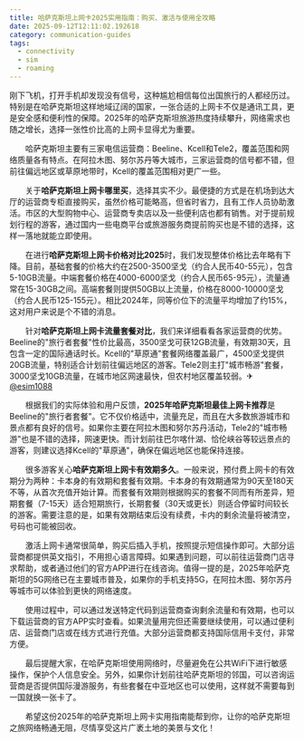 ```yaml
---
title: 哈萨克斯坦上网卡2025实用指南：购买、激活与使用全攻略
date: 2025-09-12T12:11:02.192618
category: communication-guides
tags:
  - connectivity
  - sim
  - roaming
---
```


刚下飞机，打开手机却发现没有信号，这种尴尬相信每位出国旅行的人都经历过。特别是在哈萨克斯坦这样地域辽阔的国家，一张合适的上网卡不仅是通讯工具，更是安全感和便利性的保障。2025年的哈萨克斯坦旅游热度持续攀升，网络需求也随之增长，选择一张性价比高的上网卡显得尤为重要。

　　哈萨克斯坦主要有三家电信运营商：Beeline、Kcell和Tele2，覆盖范围和网络质量各有特点。在阿拉木图、努尔苏丹等大城市，三家运营商的信号都不错，但前往偏远地区或草原地带时，Kcell的覆盖范围相对更广一些。

　　关于**哈萨克斯坦上网卡哪里买**，选择其实不少。最便捷的方式是在机场到达大厅的运营商专柜直接购买，虽然价格可能略高，但省时省力，且有工作人员协助激活。市区的大型购物中心、运营商专卖店以及一些便利店也都有销售。对于提前规划行程的游客，通过国内一些电商平台或旅游服务商提前购买也是不错的选择，这样一落地就能立即使用。

　　在进行**哈萨克斯坦上网卡价格对比2025**时，我们发现整体价格比去年略有下降。目前，基础套餐的价格大约在2500-3500坚戈（约合人民币40-55元），包含5-10GB流量。中端套餐价格在4000-6000坚戈（约合人民币65-95元），流量通常在15-30GB之间。高端套餐则提供50GB以上流量，价格在8000-10000坚戈（约合人民币125-155元）。相比2024年，同等价位下的流量平均增加了约15%，这对用户来说是个不错的消息。

　　针对**哈萨克斯坦上网卡流量套餐对比**，我们来详细看看各家运营商的优势。Beeline的"旅行者套餐"性价比最高，3500坚戈可获12GB流量，有效期30天，且包含一定的国际通话时长。Kcell的"草原通"套餐网络覆盖最广，4500坚戈提供20GB流量，特别适合计划前往偏远地区的游客。Tele2则主打"城市畅游"套餐，3000坚戈10GB流量，在城市地区网速最快，但农村地区覆盖较弱。✈[@esim1088](https://t.me/s/esim1088)

　　根据我们的实际体验和用户反馈，**2025年哈萨克斯坦最佳上网卡推荐**是Beeline的"旅行者套餐"。它不仅价格适中，流量充足，而且在大多数旅游城市和景点都有良好的信号。如果你主要在阿拉木图和努尔苏丹活动，Tele2的"城市畅游"也是不错的选择，网速更快。而计划前往巴尔喀什湖、恰伦峡谷等较远景点的游客，则建议选择Kcell的"草原通"，确保在偏远地区也能保持连接。

　　很多游客关心**哈萨克斯坦上网卡有效期多久**。一般来说，预付费上网卡的有效期分为两种：卡本身的有效期和套餐有效期。卡本身的有效期通常为90天至180天不等，从首次充值开始计算。而套餐有效期则根据购买的套餐不同而有所差异，短期套餐（7-15天）适合短期旅行，长期套餐（30天或更长）则适合停留时间较长的游客。需要注意的是，如果有效期结束后没有续费，卡内的剩余流量将被清空，号码也可能被回收。

　　激活上网卡通常很简单，购买后插入手机，按照提示短信操作即可。大部分运营商都提供英文指引，不用担心语言障碍。如果遇到问题，可以前往运营商门店寻求帮助，或者通过他们的官方APP进行在线咨询。值得一提的是，2025年哈萨克斯坦的5G网络已在主要城市普及，如果你的手机支持5G，在阿拉木图、努尔苏丹等城市可以体验到更快的网络速度。

　　使用过程中，可以通过发送特定代码到运营商查询剩余流量和有效期，也可以下载运营商的官方APP实时查看。如果流量用完但还需要继续使用，可以通过便利店、运营商门店或在线方式进行充值。大部分运营商都支持国际信用卡支付，非常方便。

　　最后提醒大家，在哈萨克斯坦使用网络时，尽量避免在公共WiFi下进行敏感操作，保护个人信息安全。另外，如果你计划前往哈萨克斯坦的邻国，可以咨询运营商是否提供国际漫游服务，有些套餐在中亚地区也可以使用，这样就不需要每到一国就换一张卡了。

　　希望这份2025年的哈萨克斯坦上网卡实用指南能帮到你，让你的哈萨克斯坦之旅网络畅通无阻，尽情享受这片广袤土地的美景与文化！
